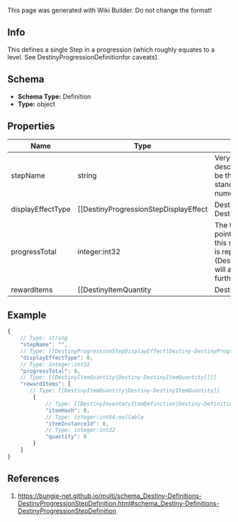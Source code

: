 <span class="wiki-builder">This page was generated with Wiki Builder. Do not change the format!</span>

## Info
This defines a single Step in a progression (which roughly equates to a level.  See DestinyProgressionDefinitionfor caveats).

## Schema
* **Schema Type:** Definition
* **Type:** object

## Properties
Name | Type | Description
---- | ---- | -----------
stepName | string | Very rarely, Progressions will have localized text describing the Level of the progression.This will be that localized text, if it exists.  Otherwise, the standard appears to beto simply show the level numerically.
displayEffectType | [[DestinyProgressionStepDisplayEffect|Destiny-DestinyProgressionStepDisplayEffect]]:Enum | This appears to be, when you &quot;level up&quot;, whether a visual effect will display and on what entity.See DestinyProgressionStepDisplayEffect for slightly more info.
progressTotal | integer:int32 | The total amount of progression points/&quot;experience&quot; you will need to initially reach this step.If this is the last step and the progression is repeating indefinitely (DestinyProgressionDefinition.repeatLastStep),this will also be the progress needed to level it up further by repeating this step again.
rewardItems | [[DestinyItemQuantity|Destiny-DestinyItemQuantity]][] | A listing of items rewarded as a result of reaching this level.

## Example
```javascript
{
    // Type: string
    "stepName": "",
    // Type: [[DestinyProgressionStepDisplayEffect|Destiny-DestinyProgressionStepDisplayEffect]]:Enum
    "displayEffectType": 0,
    // Type: integer:int32
    "progressTotal": 0,
    // Type: [[DestinyItemQuantity|Destiny-DestinyItemQuantity]][]
    "rewardItems": [
       // Type: [[DestinyItemQuantity|Destiny-DestinyItemQuantity]]
        {
            // Type: [[DestinyInventoryItemDefinition|Destiny-Definitions-DestinyInventoryItemDefinition]]:ManifestDefinition:integer:uint32
            "itemHash": 0,
            // Type: integer:int64:nullable
            "itemInstanceId": 0,
            // Type: integer:int32
            "quantity": 0
        }
    ]
}

```

## References
1. https://bungie-net.github.io/multi/schema_Destiny-Definitions-DestinyProgressionStepDefinition.html#schema_Destiny-Definitions-DestinyProgressionStepDefinition
